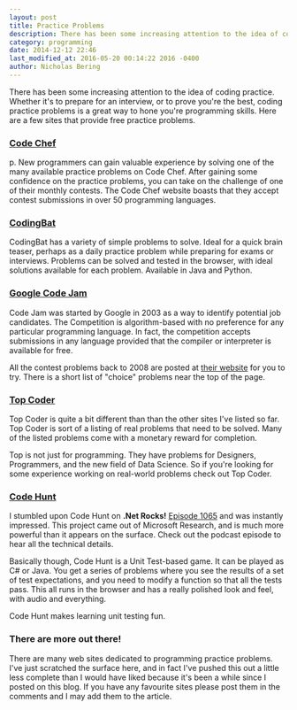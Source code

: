 ```yaml
---
layout: post
title: Practice Problems
description: There has been some increasing attention to the idea of coding practice.  Whether it's to prepare for an interview, or to prove you're the best, coding practice problems is a great way to hone you're programming skills.  Here are a few sites that provide free practice problems.
category: programming
date: 2014-12-12 22:46
last_modified_at: 2016-05-20 00:14:22 2016 -0400
author: Nicholas Bering
---
```


There has been some increasing attention to the idea of coding practice.  Whether it's to prepare for an interview, or to prove you're the best, coding practice problems is a great way to hone you're programming skills.  Here are a few sites that provide free practice problems.

<h3><a href="https://www.codechef.com/">Code Chef</a></h3>

p. New programmers can gain valuable experience by solving one of the many available practice problems on Code Chef.  After gaining some confidence on the practice problems, you can take on the challenge of one of their monthly contests.  The Code Chef website boasts that they accept contest submissions in over 50 programming languages.

<h3><a href="https://codingbat.com/">CodingBat</a></h3>

CodingBat has a variety of simple problems to solve.  Ideal for a quick brain teaser, perhaps as a daily practice problem while preparing for exams or interviews.  Problems can be solved and tested in the browser, with ideal solutions available for each problem.  Available in Java and Python.

<h3><a href="https://codingcompetitions.withgoogle.com/codejam">Google Code Jam</a></h3>

Code Jam was started by Google in 2003 as a way to identify potential job candidates.  The Competition is algorithm-based with no preference for any particular programming language.  In fact, the competition accepts submissions in any language provided that the compiler or interpreter is available for free.

All the contest problems back to 2008 are posted at <a href="https://codingcompetitions.withgoogle.com/codejam/archive">their website</a> for you to try.  There is a short list of "choice" problems near the top of the page.

<h3><a href="https://www.topcoder.com/">Top Coder</a></h3>

Top Coder is quite a bit different than than the other sites I've listed so far.  Top Coder is
sort of a listing of real problems that need to be solved.  Many of the listed problems come with
a monetary reward for completion.

Top is not just for programming.  They have problems for Designers, Programmers, and the new
field of Data Science.  So if you're looking for some experience working on real-world problems
check out Top Coder.

<h3><a href="https://www.microsoft.com/en-us/research/project/code-hunt/">Code Hunt</a></h3>

I stumbled upon Code Hunt on <b>.Net Rocks!</b> <a href="https://www.dotnetrocks.com/default.aspx?showNum=1065">Episode 1065</a> and was instantly impressed.
This project came out of Microsoft Research, and is much more powerful than it appears on the surface.  Check out
the podcast episode to hear all the technical details.

Basically though, Code Hunt is a Unit Test-based game.  It can be played as C# or Java.  You get a series
of problems where you see the results of a set of test expectations, and you need to modify a function so that
all the tests pass.  This all runs in the browser and has a really polished look and feel, with audio and everything.

Code Hunt makes learning unit testing fun.

### There are more out there!

There are many web sites dedicated to programming practice problems.  I've just scratched the surface here, and in fact I've pushed this out a little less complete than I would have liked because it's been a while since I posted on this blog.  If you have any favourite sites please post them in the comments and I may add them to the article.
